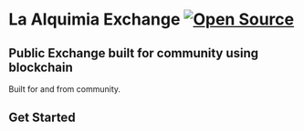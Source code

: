 # La Alquimia Exchange [![Open Source](https://astro.badg.es/v2/built-with-astro/tiny.svg)](astro-exchange.vercel.app)

## Public Exchange built for community using blockchain
Built for and from community.

## Get Started